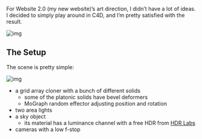 For Website 2.0 (my new website)’s art direction, I didn’t have a lot of ideas. I decided to simply play around in C4D, and I’m pretty satisfied with the result.

![img](desert-rockss)

## The Setup

The scene is pretty simple:

![img](desert-rocks-scene)

- a grid array cloner with a bunch of different solids
	- some of the platonic solids have bevel deformers 
	- MoGraph random effector adjusting position and rotation
- two area lights
- a sky object
	- its material has a luminance channel with a free HDR from [HDR Labs](http://www.hdrlabs.com/sibl/archive/downloads/Chiricahua_NarrowPath.zip)
- cameras with a low f-stop





